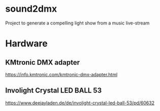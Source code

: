 # sound2dmx
Project to generate a compelling light show from a music live-stream

# Hardware
## KMtronic DMX adapter
https://info.kmtronic.com/kmtronic-dmx-adapter.html

## Involight Crystal LED BALL 53
https://www.deejayladen.de/de/involight-crystal-led-ball-53/pd/60632


